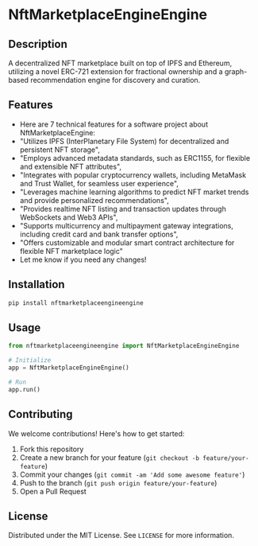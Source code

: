 # NftMarketplaceEngineEngine

## Description

A decentralized NFT marketplace built on top of IPFS and Ethereum, utilizing a novel ERC-721 extension for fractional ownership and a graph-based recommendation engine for discovery and curation.

## Features

- Here are 7 technical features for a software project about NftMarketplaceEngine:
- "Utilizes IPFS (InterPlanetary File System) for decentralized and persistent NFT storage",
- "Employs advanced metadata standards, such as ERC1155, for flexible and extensible NFT attributes",
- "Integrates with popular cryptocurrency wallets, including MetaMask and Trust Wallet, for seamless user experience",
- "Leverages machine learning algorithms to predict NFT market trends and provide personalized recommendations",
- "Provides realtime NFT listing and transaction updates through WebSockets and Web3 APIs",
- "Supports multicurrency and multipayment gateway integrations, including credit card and bank transfer options",
- "Offers customizable and modular smart contract architecture for flexible NFT marketplace logic"
- Let me know if you need any changes!
## Installation

```bash
pip install nftmarketplaceengineengine
```

## Usage

```python
from nftmarketplaceengineengine import NftMarketplaceEngineEngine

# Initialize
app = NftMarketplaceEngineEngine()

# Run
app.run()
```

## Contributing

We welcome contributions! Here's how to get started:

1. Fork this repository
2. Create a new branch for your feature (`git checkout -b feature/your-feature`)
3. Commit your changes (`git commit -am 'Add some awesome feature'`)
4. Push to the branch (`git push origin feature/your-feature`)
5. Open a Pull Request

## License

Distributed under the MIT License. See `LICENSE` for more information.
